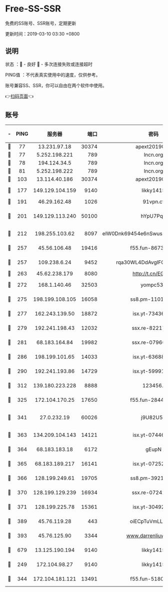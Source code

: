 # Free-SS-SSR

免费的SS账号、SSR账号，定期更新

更新时间：2019-03-10 03:30 +0800

## 说明

状态     ：🙂 - 良好 🙁 - 多次连接失败或连接超时

PING值   ：不代表真实使用中的速度，仅供参考。

账号兼容SS、SSR，你可以自由在两个软件中使用。

👉[扫码页面](https://liesauer.github.io/Free-SS-SSR/)👈

## 账号

|-|PING|服务器|端口|密码|加密方式|区域|
|:----:|:----:|:-----:|-----:|:----:|:----:|:----:|
|🙂|77|13.231.97.18|30374|apext2019006|chacha20|JP|
|🙂|77|5.252.198.221|789|lncn.org|rc4|JP|
|🙂|78|194.124.34.5|789|lncn.org|rc4|JP|
|🙂|81|5.252.198.222|789|lncn.org|rc4|JP|
|🙂|103|13.114.40.186|30374|apext2019006|chacha20|JP|
|🙂|177|149.129.104.159|9140|likky1415|aes-256-cfb|HK|
|🙂|191|46.29.162.48|1026|91vpn.cf|rc4-md5|RU|
|🙂|201|149.129.113.240|50100|hYpU7PqP|chacha20-ietf-poly1305|CN|
|🙂|212|198.255.103.62|8097|eIW0Dnk69454e6nSwuspv9DmS201tQ0D|aes-256-cfb|US|
|🙂|257|45.56.106.48|19416|f55.fun-86730794|aes-256-cfb|US|
|🙂|257|109.238.6.24|9452|rqa30WL4DdAvgIFG6Fs3znzTa|aes-256-cfb|FR|
|🙂|263|45.62.238.179|8080|http://t.cn/EGJIyrl|rc4-md5|CA|
|🙂|272|168.1.140.46|32503|yompc535|aes-256-cfb|AU|
|🙂|275|198.199.108.105|16058|ss8.pm-11016840|aes-256-cfb|US|
|🙂|277|162.243.139.50|18872|isx.yt-73436373|aes-256-cfb|US|
|🙂|279|192.241.198.43|12032|ssx.re-82217458|aes-256-cfb|US|
|🙂|281|68.183.164.84|19982|ssx.re-07966626|aes-256-cfb|US|
|🙂|286|198.199.101.65|14033|isx.yt-63688704|aes-256-cfb|US|
|🙂|290|192.241.193.86|14729|isx.yt-59991842|aes-256-cfb|US|
|🙂|312|139.180.223.228|8888|123456..|aes-256-cfb|JP|
|🙂|325|172.104.170.25|17650|f55.fun-28443549|aes-256-cfb|SG|
|🙂|341|27.0.232.19|60026|j9U82U53|xchacha20-ietf-poly1305|HK|
|🙂|363|134.209.104.143|14121|isx.yt-07446427|aes-256-cfb|SG|
|🙂|364|68.183.183.18|6172|gEupN|aes-256-cfb|SG|
|🙂|365|68.183.189.217|16141|isx.yt-07252342|aes-256-cfb|SG|
|🙂|366|128.199.249.61|19705|ss8.pm-39219845|aes-256-cfb|SG|
|🙂|370|128.199.129.239|16934|ssx.re-07242436|aes-256-cfb|SG|
|🙂|371|128.199.225.78|15361|isx.yt-30492264|aes-256-cfb|SG|
|🙂|389|45.76.119.28|443|oiECpTuVmLLxk4Ts|aes-256-cfb|AU|
|🙂|393|45.76.125.90|3344|www.darrenliuwei.com|aes-256-cfb|AU|
|🙂|679|13.125.190.194|9140|likky1415|aes-256-cfb|KR|
|🙂|249|172.104.98.27|9140|likky1415|aes-256-cfb|JP|
|🙂|344|172.104.181.121|13491|f55.fun-51808653|aes-256-cfb|SG|
